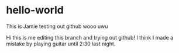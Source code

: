 # hello-world
This is Jamie testing out github wooo uwu

Hi this is me editing this branch and trying out github!
I think I made a mistake by playing guitar until 2:30 last night.
